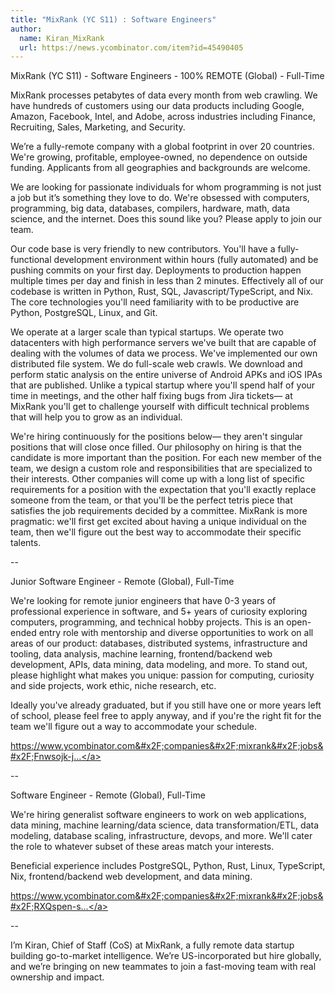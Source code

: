 ```yaml
---
title: "MixRank (YC S11) : Software Engineers"
author:
  name: Kiran_MixRank
  url: https://news.ycombinator.com/item?id=45490405
---
```

MixRank (YC S11) - Software Engineers - 100% REMOTE (Global) - Full-Time

MixRank processes petabytes of data every month from web crawling. We have hundreds of customers using our data products including Google, Amazon, Facebook, Intel, and Adobe, across industries including Finance, Recruiting, Sales, Marketing, and Security.

We’re a fully-remote company with a global footprint in over 20 countries. We&#x27;re growing, profitable, employee-owned, no dependence on outside funding. Applicants from all geographies and backgrounds are welcome.

We are looking for passionate individuals for whom programming is not just a job but it’s something they love to do. We&#x27;re obsessed with computers, programming, big data, databases, compilers, hardware, math, data science, and the internet. Does this sound like you? Please apply to join our team.

Our code base is very friendly to new contributors. You&#x27;ll have a fully-functional development environment within hours (fully automated) and be pushing commits on your first day. Deployments to production happen multiple times per day and finish in less than 2 minutes. Effectively all of our codebase is written in Python, Rust, SQL, Javascript&#x2F;TypeScript, and Nix. The core technologies you&#x27;ll need familiarity with to be productive are Python, PostgreSQL, Linux, and Git.

We operate at a larger scale than typical startups. We operate two datacenters with high performance servers we&#x27;ve built that are capable of dealing with the volumes of data we process. We&#x27;ve implemented our own distributed file system. We do full-scale web crawls. We download and perform static analysis on the entire universe of Android APKs and iOS IPAs that are published. Unlike a typical startup where you&#x27;ll spend half of your time in meetings, and the other half fixing bugs from Jira tickets— at MixRank you&#x27;ll get to challenge yourself with difficult technical problems that will help you to grow as an individual.

We&#x27;re hiring continuously for the positions below— they aren&#x27;t singular positions that will close once filled. Our philosophy on hiring is that the candidate is more important than the position. For each new member of the team, we design a custom role and responsibilities that are specialized to their interests. Other companies will come up with a long list of specific requirements for a position with the expectation that you&#x27;ll exactly replace someone from the team, or that you&#x27;ll be the perfect tetris piece that satisfies the job requirements decided by a committee. MixRank is more pragmatic: we&#x27;ll first get excited about having a unique individual on the team, then we&#x27;ll figure out the best way to accommodate their specific talents.

--

Junior Software Engineer - Remote (Global), Full-Time

We&#x27;re looking for remote junior engineers that have 0-3 years of professional experience in software, and 5+ years of curiosity exploring computers, programming, and technical hobby projects. This is an open-ended entry role with mentorship and diverse opportunities to work on all areas of our product: databases, distributed systems, infrastructure and tooling, data analysis, machine learning, frontend&#x2F;backend web development, APIs, data mining, data modeling, and more. To stand out, please highlight what makes you unique: passion for computing, curiosity and side projects, work ethic, niche research, etc.

Ideally you&#x27;ve already graduated, but if you still have one or more years left of school, please feel free to apply anyway, and if you&#x27;re the right fit for the team we&#x27;ll figure out a way to accommodate your schedule.

<a href="https:&#x2F;&#x2F;www.ycombinator.com&#x2F;companies&#x2F;mixrank&#x2F;jobs&#x2F;Fnwsojk-junior-software-engineer-global-remote">https:&#x2F;&#x2F;www.ycombinator.com&#x2F;companies&#x2F;mixrank&#x2F;jobs&#x2F;Fnwsojk-j...</a>

--

Software Engineer - Remote (Global), Full-Time

We&#x27;re hiring generalist software engineers to work on web applications, data mining, machine learning&#x2F;data science, data transformation&#x2F;ETL, data modeling, database scaling, infrastructure, devops, and more. We&#x27;ll cater the role to whatever subset of these areas match your interests.

Beneficial experience includes PostgreSQL, Python, Rust, Linux, TypeScript, Nix, frontend&#x2F;backend web development, and data mining.

<a href="https:&#x2F;&#x2F;www.ycombinator.com&#x2F;companies&#x2F;mixrank&#x2F;jobs&#x2F;RXQspen-software-engineer-global-remote">https:&#x2F;&#x2F;www.ycombinator.com&#x2F;companies&#x2F;mixrank&#x2F;jobs&#x2F;RXQspen-s...</a>

--

I’m Kiran, Chief of Staff (CoS) at MixRank, a fully remote data startup building go-to-market intelligence. We’re US-incorporated but hire globally, and we’re bringing on new teammates to join a fast-moving team with real ownership and impact.
<JobApplication />
